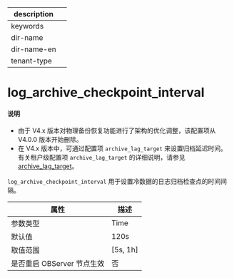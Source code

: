 |description||
|---|---|
|keywords||
|dir-name||
|dir-name-en||
|tenant-type||

# log_archive_checkpoint_interval

<main id="notice" type='explain'>
<h4>说明</h4>
<ul>
<li>由于 V4.x 版本对物理备份恢复功能进行了架构的优化调整，该配置项从 V4.0.0 版本开始删除。</li>
<li>在 V4.x 版本中，可通过配置项 <code>archive_lag_target</code> 来设置归档延迟时间。有关租户级配置项 <code>archive_lag_target</code> 的详细说明，请参见 <a href="../400.tenant-level-configuration-items/200.archive_lag_target.md">archive_lag_target</a>。</li></ul>
</main>

`log_archive_checkpoint_interval` 用于设置冷数据的日志归档检查点的时间间隔。

|      **属性**      |   **描述**   |
|------------------|------------|
| 参数类型             | Time       |
| 默认值              | 120s       |
| 取值范围             | \[5s, 1h\] |
| 是否重启 OBServer 节点生效 | 否          |


